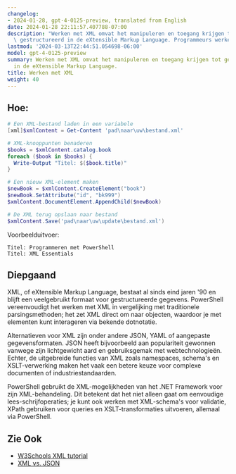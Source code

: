 ```yaml
---
changelog:
- 2024-01-28, gpt-4-0125-preview, translated from English
date: 2024-01-28 22:11:57.407788-07:00
description: "Werken met XML omvat het manipuleren en toegang krijgen tot gegevens\
  \ gestructureerd in de eXtensible Markup Language. Programmeurs werken met XML om\u2026"
lastmod: '2024-03-13T22:44:51.054698-06:00'
model: gpt-4-0125-preview
summary: Werken met XML omvat het manipuleren en toegang krijgen tot gegevens gestructureerd
  in de eXtensible Markup Language.
title: Werken met XML
weight: 40
---
```


## Hoe:
```PowerShell
# Een XML-bestand laden in een variabele
[xml]$xmlContent = Get-Content 'pad\naar\uw\bestand.xml'

# XML-knooppunten benaderen
$books = $xmlContent.catalog.book
foreach ($book in $books) {
  Write-Output "Titel: $($book.title)"
}

# Een nieuw XML-element maken
$newBook = $xmlContent.CreateElement("book")
$newBook.SetAttribute("id", "bk999")
$xmlContent.DocumentElement.AppendChild($newBook)

# De XML terug opslaan naar bestand
$xmlContent.Save('pad\naar\uw\update\bestand.xml')
```
Voorbeelduitvoer:
```
Titel: Programmeren met PowerShell
Titel: XML Essentials
```

## Diepgaand
XML, of eXtensible Markup Language, bestaat al sinds eind jaren '90 en blijft een veelgebruikt formaat voor gestructureerde gegevens. PowerShell vereenvoudigt het werken met XML in vergelijking met traditionele parsingsmethoden; het zet XML direct om naar objecten, waardoor je met elementen kunt interageren via bekende dotnotatie.

Alternatieven voor XML zijn onder andere JSON, YAML of aangepaste gegevensformaten. JSON heeft bijvoorbeeld aan populariteit gewonnen vanwege zijn lichtgewicht aard en gebruiksgemak met webtechnologieën. Echter, de uitgebreide functies van XML zoals namespaces, schema's en XSLT-verwerking maken het vaak een betere keuze voor complexe documenten of industriestandaarden.

PowerShell gebruikt de XML-mogelijkheden van het .NET Framework voor zijn XML-behandeling. Dit betekent dat het niet alleen gaat om eenvoudige lees-schrijfoperaties; je kunt ook werken met XML-schema's voor validatie, XPath gebruiken voor queries en XSLT-transformaties uitvoeren, allemaal via PowerShell.

## Zie Ook
- [W3Schools XML tutorial](https://www.w3schools.com/xml/)
- [XML vs. JSON](https://www.json.org/json-en.html)
